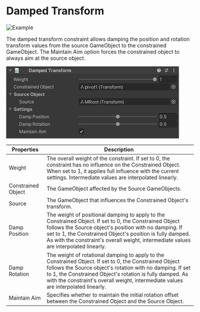 # Damped Transform

![Example](../images/constraint_damped_transform/damped_transform.gif)

The damped transform constraint allows damping the position and rotation transform values from the source GameObject to the constrained GameObject.
The Maintain Aim option forces the constrained object to always aim at the source object.

![Component](../images/constraint_damped_transform/damped_transform_component.png)

|Properties|Description|
|---|---|
|Weight|The overall weight of the constraint. If set to 0, the constraint has no influence on the Constrained Object. When set to 1, it applies full influence with the current settings. Intermediate values are interpolated linearly.|
|Constrained Object|The GameObject affected by the Source GameObjects.|
|Source|The GameObject that influences the Constrained Object's transform.|
|Damp Position|The weight of positional damping to apply to the Constrained Object. If set to 0, the Constrained Object follows the Source object's position with no damping. If set to 1, the Constrained Object's position is fully damped. As with the constraint's overall weight, intermediate values are interpolated linearly.|
|Damp Rotation|The weight of rotational damping to apply to the Constrained Object. If set to 0, the Constrained Object follows the Source object's rotation with no damping. If set to 1, the Constrained Object's rotation is fully damped. As with the constraint's overall weight, intermediate values are interpolated linearly.|
|Maintain Aim|Specifies whether to maintain the initial rotation offset between the Constrained Object and the Source Object.|
